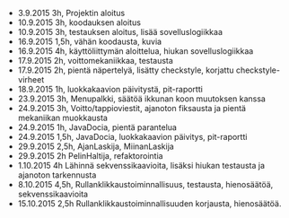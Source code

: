 - 3.9.2015 3h, Projektin aloitus
- 10.9.2015 3h, koodauksen aloitus
- 10.9.2015 3h, testauksen aloitus, lisää sovelluslogiikkaa
- 16.9.2015 1,5h, vähän koodausta, kuvia
- 16.9.2015 4h, käyttöliittymän aloittelua, hiukan sovelluslogiikkaa
- 17.9.2015 2h, voittomekaniikkaa, testausta
- 17.9.2015 2h, pientä näpertelyä, lisätty checkstyle, korjattu checkstyle-virheet
- 18.9.2015 1h, luokkakaavion päivitystä, pit-raportti
- 23.9.2015 3h, Menupalkki, säätöä ikkunan koon muutoksen kanssa
- 24.9.2015 3h, Voitto/tappioviestit, ajanoton fiksausta ja pientä mekaniikan muokkausta
- 24.9.2015 1h, JavaDocia, pientä parantelua
- 24.9.2015 1,5h, JavaDocia, luokkakaavion päivitys, pit-raportti
- 29.9.2015 2,5h, AjanLaskija, MiinanLaskija
- 29.9.2015 2h PelinHaltija, refaktorointia
- 1.10.2015 4h  Lähinnä sekvenssikaavioita, lisäksi hiukan testausta ja ajanoton tarkennusta
- 8.10.2015 4,5h, Rullanklikkaustoiminnallisuus, testausta, hienosäätöä, sekvenssikaavioita
- 15.10.2015 2,5h Rullanklikkaustoiminnallisuuden korjausta, hienosäätöä.